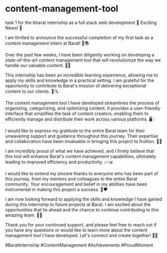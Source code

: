 # content-management-tool
task 1 for the bharat internship as a full stack web development
🎉 Exciting News! 🎉

I am thrilled to announce the successful completion of my first task as a content management intern at Barat! 🚀📚

Over the past few weeks, I have been diligently working on developing a state-of-the-art content management tool that will revolutionize the way we handle our valuable content. 🌟💼

This internship has been an incredible learning experience, allowing me to apply my skills and knowledge in a practical setting. I am grateful for the opportunity to contribute to Barat's mission of delivering exceptional content to our clients. 🙌🔍

The content management tool I have developed streamlines the process of organizing, categorizing, and optimizing content. It provides a user-friendly interface that simplifies the task of content creators, enabling them to efficiently manage and distribute their work across various platforms. 🖥️💡

I would like to express my gratitude to the entire Barat team for their unwavering support and guidance throughout this journey. Their expertise and collaboration have been invaluable in bringing this project to fruition. 🤝👏

I am incredibly proud of what we have achieved, and I firmly believe that this tool will enhance Barat's content management capabilities, ultimately leading to improved efficiency and productivity. 📈📊

I would like to extend my sincere thanks to everyone who has been part of this journey, from my mentors and colleagues to the entire Barat community. Your encouragement and belief in my abilities have been instrumental in making this project a success. 🙏❤️

I am now looking forward to applying the skills and knowledge I have gained during this internship to future projects at Barat. I am excited about the opportunities that lie ahead and the chance to continue contributing to this amazing team. 🌟🚀

Thank you for your continued support, and please feel free to reach out if you have any questions or would like to learn more about the content management tool I have developed. Let's connect and create together! 📧🤝

#BaratInternship #ContentManagement #Achievements #ProudMoment
